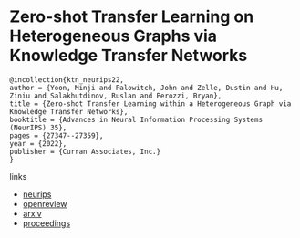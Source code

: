 # Zero-shot Transfer Learning on Heterogeneous Graphs via Knowledge Transfer Networks

```
@incollection{ktn_neurips22,
author = {Yoon, Minji and Palowitch, John and Zelle, Dustin and Hu, Ziniu and Salakhutdinov, Ruslan and Perozzi, Bryan},
title = {Zero-shot Transfer Learning within a Heterogeneous Graph via Knowledge Transfer Networks},
booktitle = {Advances in Neural Information Processing Systems (NeurIPS) 35},
pages = {27347--27359},
year = {2022},
publisher = {Curran Associates, Inc.}
}
```

links
- [neurips](https://nips.cc/Conferences/2022/Schedule?showEvent=53624)
- [openreview](https://openreview.net/forum?id=u8FDFtoMKp2)
- [arxiv](https://arxiv.org/abs/2203.02018)
- [proceedings](https://papers.nips.cc//paper_files/paper/2022/hash/af2bb2b2280d36f8842e440b4e275152-Abstract-Conference.html)
